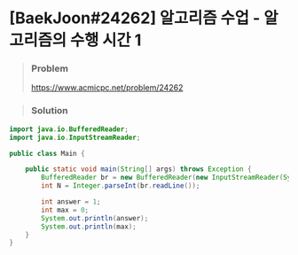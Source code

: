 # [BaekJoon#24262] 알고리즘 수업 - 알고리즘의 수행 시간 1



> ### Problem
>
> https://www.acmicpc.net/problem/24262



> ### Solution
>

```java
import java.io.BufferedReader;
import java.io.InputStreamReader;

public class Main {

    public static void main(String[] args) throws Exception {
        BufferedReader br = new BufferedReader(new InputStreamReader(System.in));
        int N = Integer.parseInt(br.readLine());

        int answer = 1;
        int max = 0;
        System.out.println(answer);
        System.out.println(max);
    }
}
```
